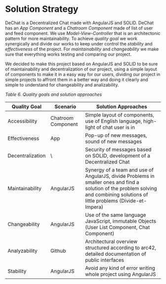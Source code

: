 Solution Strategy
=================

DeChat is a Decentralized Chat made with AngularJS and SOLID. DeChat has an _App Component_ and a _Chatroom Component_ made of list of user and feed component. We use _Model-View-Controller_ that is an architectonic pattern for more maintainability. To achieve _quality goal_ we work synergically and divide our works to keep under control the _stability_ and _effectiveness_ of the project. For _maintainability_ and _changeability_  we make sure that everything works testing and comparing our project.

We decided to make this project based on AngularJS and SOLID to be sure of maintainability and decentralization of our project, using a simple layout of components to make it in a easy way for our users, dividing our project in simple projects to affront them in a better way and doing it clearly and simple to understand for changeability and analizability.

_Table 6. Quality goals and solution approaches_

| **Quality Goal** | **Scenario**       | **Solution Approaches** |
|------------------|--------------------|------------------------|
| Accessibility    | Chatroom Component | Simple layout of components, use of English language, high-light of chat user is in|
|Effectiveness     | App                | Pop-up of new messages, sound of new messages|
|Decentralization  | \\                 | Security of messages based on SOLID, development of a Decentralized Chat|
|Maintainability    |AngularJS           | Synergy of a team and use of AngularJS, divide Problems in smaller ones and find a solution of the problem solving and combining solutions of little problems (Divide-et-Impera)|
|Changeability     | AngularJS          | Use of the same language JavaScript, immutable Objects (User List Component, Chat Component)|
|Analyzability     |Github              | Architectural overview structured according to arc42, detailed documentation of public interfaces|
|Stability         |AngularJS           | Avoid any kind of error writing whole project using AngularJS|
